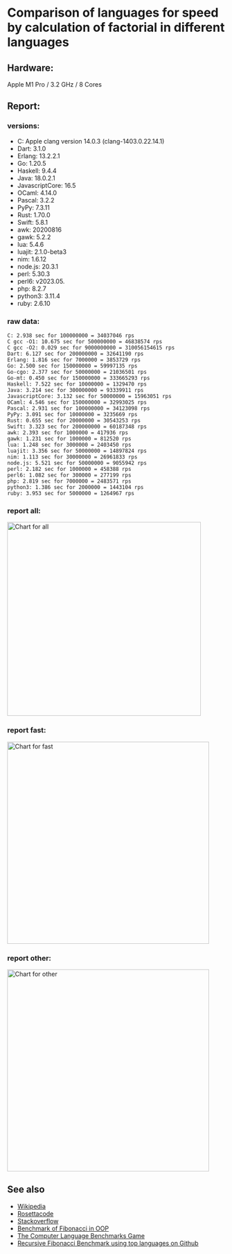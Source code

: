 Comparison of languages for speed by calculation of factorial in different languages
====================================================================================

Hardware:
---------
Apple M1 Pro / 3.2 GHz / 8 Cores


Report:
-------
### versions:

  * C: Apple clang version 14.0.3 (clang-1403.0.22.14.1)
  * Dart: 3.1.0
  * Erlang: 13.2.2.1
  * Go: 1.20.5
  * Haskell: 9.4.4
  * Java: 18.0.2.1
  * JavascriptCore: 16.5
  * OCaml: 4.14.0
  * Pascal: 3.2.2
  * PyPy: 7.3.11
  * Rust: 1.70.0
  * Swift: 5.8.1
  * awk: 20200816
  * gawk: 5.2.2
  * lua: 5.4.6
  * luajit: 2.1.0-beta3
  * nim: 1.6.12
  * node.js: 20.3.1
  * perl: 5.30.3
  * perl6:  v2023.05.
  * php: 8.2.7
  * python3: 3.11.4
  * ruby: 2.6.10


### raw data:

    C: 2.938 sec for 100000000 = 34037046 rps
    C gcc -O1: 10.675 sec for 500000000 = 46838574 rps
    C gcc -O2: 0.029 sec for 9000000000 = 310056154615 rps
    Dart: 6.127 sec for 200000000 = 32641190 rps
    Erlang: 1.816 sec for 7000000 = 3853729 rps
    Go: 2.500 sec for 150000000 = 59997135 rps
    Go-cgo: 2.377 sec for 50000000 = 21036501 rps
    Go-mt: 0.450 sec for 150000000 = 333665293 rps
    Haskell: 7.522 sec for 10000000 = 1329470 rps
    Java: 3.214 sec for 300000000 = 93339911 rps
    JavascriptCore: 3.132 sec for 50000000 = 15963051 rps
    OCaml: 4.546 sec for 150000000 = 32993025 rps
    Pascal: 2.931 sec for 100000000 = 34123098 rps
    PyPy: 3.091 sec for 10000000 = 3235669 rps
    Rust: 0.655 sec for 20000000 = 30543253 rps
    Swift: 3.323 sec for 200000000 = 60187348 rps
    awk: 2.393 sec for 1000000 = 417936 rps
    gawk: 1.231 sec for 1000000 = 812520 rps
    lua: 1.248 sec for 3000000 = 2403450 rps
    luajit: 3.356 sec for 50000000 = 14897824 rps
    nim: 1.113 sec for 30000000 = 26961833 rps
    node.js: 5.521 sec for 50000000 = 9055942 rps
    perl: 2.182 sec for 1000000 = 458388 rps
    perl6: 1.082 sec for 300000 = 277199 rps
    php: 2.819 sec for 7000000 = 2483571 rps
    python3: 1.386 sec for 2000000 = 1443104 rps
    ruby: 3.953 sec for 5000000 = 1264967 rps


### report all:

<img alt="Chart for all" width="447" src="https://chart.googleapis.com/chart?cht=bhs&chs=671x447&chd=t%3A333665293%2C93339911%2C60187348%2C59997134%2C46838573%2C34123097%2C34037045%2C32993024%2C32641189%2C30543252%2C26961832%2C21036501%2C15963051%2C14897824%2C9055942%2C3853728%2C3235669%2C2483570%2C2403450%2C1443104%2C1329469%2C1264967%2C812520%2C458388%2C417936&chco=4d89f9&chbh=12&chds=0,333665293.226172&chxt=x,y,r&chxl=1%3A%7Cawk%7Cperl%7Cgawk%7Cruby%7CHaskell%7Cpython3%7Clua%7Cphp%7CPyPy%7CErlang%7Cnode.js%7Cluajit%7CJavascriptCore%7CGo-cgo%7Cnim%7CRust%7CDart%7COCaml%7CC%7CPascal%7CC%20gcc%20-O1%7CGo%7CSwift%7CJava%7CGo-mt%7C2%3A%7C417936%20rps%7C458388%20rps%7C812520%20rps%7C1264967%20rps%7C1329469%20rps%7C1443104%20rps%7C2403450%20rps%7C2483570%20rps%7C3235669%20rps%7C3853728%20rps%7C9055942%20rps%7C14897824%20rps%7C15963051%20rps%7C21036501%20rps%7C26961832%20rps%7C30543252%20rps%7C32641189%20rps%7C32993024%20rps%7C34037045%20rps%7C34123097%20rps%7C46838573%20rps%7C59997134%20rps%7C60187348%20rps%7C93339911%20rps%7C333665293%20rps%7C0%3A%7C0%20%25%7C10%20%25%7C20%20%25%7C30%20%25%7C40%20%25%7C50%20%25%7C60%20%25%7C70%20%25%7C80%20%25%7C90%20%25%7C100%20%25">

### report fast:

<img alt="Chart for fast" width="466" src="https://chart.googleapis.com/chart?cht=bhs&chs=700x277&chd=t%3A333665293%2C93339911%2C60187348%2C59997134%2C46838573%2C34123097%2C34037045%2C32993024%2C32641189%2C30543252%2C26961832%2C21036501%2C15963051%2C14897824%2C9055942&chco=4d89f9&chbh=12&chds=0,333665293.226172&chxt=x,y,r&chxl=1%3A%7Cnode.js%7Cluajit%7CJavascriptCore%7CGo-cgo%7Cnim%7CRust%7CDart%7COCaml%7CC%7CPascal%7CC%20gcc%20-O1%7CGo%7CSwift%7CJava%7CGo-mt%7C2%3A%7C9055942%20rps%7C14897824%20rps%7C15963051%20rps%7C21036501%20rps%7C26961832%20rps%7C30543252%20rps%7C32641189%20rps%7C32993024%20rps%7C34037045%20rps%7C34123097%20rps%7C46838573%20rps%7C59997134%20rps%7C60187348%20rps%7C93339911%20rps%7C333665293%20rps%7C0%3A%7C0%20%25%7C10%20%25%7C20%20%25%7C30%20%25%7C40%20%25%7C50%20%25%7C60%20%25%7C70%20%25%7C80%20%25%7C90%20%25%7C100%20%25">

### report other:

<img alt="Chart for other" width="466" src="https://chart.googleapis.com/chart?cht=bhs&chs=700x192&chd=t%3A3853728%2C3235669%2C2483570%2C2403450%2C1443104%2C1329469%2C1264967%2C812520%2C458388%2C417936&chco=4d89f9&chbh=12&chds=0,3853728.54016854&chxt=x,y,r&chxl=1%3A%7Cawk%7Cperl%7Cgawk%7Cruby%7CHaskell%7Cpython3%7Clua%7Cphp%7CPyPy%7CErlang%7C2%3A%7C417936%20rps%7C458388%20rps%7C812520%20rps%7C1264967%20rps%7C1329469%20rps%7C1443104%20rps%7C2403450%20rps%7C2483570%20rps%7C3235669%20rps%7C3853728%20rps%7C0%3A%7C0%20%25%7C10%20%25%7C20%20%25%7C30%20%25%7C40%20%25%7C50%20%25%7C60%20%25%7C70%20%25%7C80%20%25%7C90%20%25%7C100%20%25">



See also
--------

  * [Wikipedia](http://en.wikipedia.org/wiki/Factorial)
  * [Rosettacode](http://rosettacode.org/wiki/Factorial)
  * [Stackoverflow](http://stackoverflow.com/questions/23930/factorial-algorithms-in-different-languages)
  * [Benchmark of Fibonacci in OOP](https://github.com/Balancer/benchmarks-fib-obj)
  * [The Computer Language Benchmarks Game](http://benchmarksgame.alioth.debian.org)
  * [Recursive Fibonacci Benchmark using top languages on Github](https://github.com/drujensen/fib)

